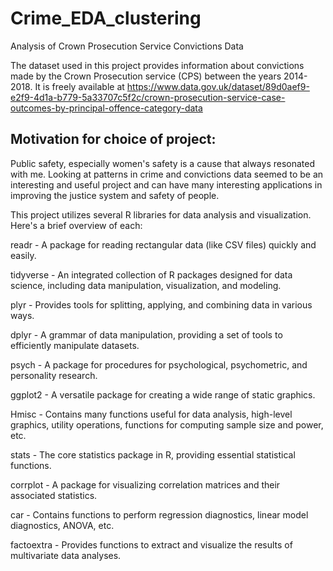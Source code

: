 # Crime_EDA_clustering
Analysis of Crown Prosecution Service Convictions Data

The dataset used in this project provides information about convictions made by the Crown Prosecution service (CPS) between the years 2014-2018. It is freely available at https://www.data.gov.uk/dataset/89d0aef9-e2f9-4d1a-b779-5a33707c5f2c/crown-prosecution-service-case-outcomes-by-principal-offence-category-data

## Motivation for choice of project:
Public safety, especially women's safety is a cause that always resonated with me. Looking at patterns in crime and convictions data seemed to be an interesting and useful project and can have many interesting applications in improving the justice system and safety of people.

This project utilizes several R libraries for data analysis and visualization. Here's a brief overview of each:

readr - A package for reading rectangular data (like CSV files) quickly and easily.

tidyverse - An integrated collection of R packages designed for data science, including data manipulation, visualization, and modeling.

plyr - Provides tools for splitting, applying, and combining data in various ways.

dplyr - A grammar of data manipulation, providing a set of tools to efficiently manipulate datasets.

psych - A package for procedures for psychological, psychometric, and personality research.

ggplot2 - A versatile package for creating a wide range of static graphics.

Hmisc - Contains many functions useful for data analysis, high-level graphics, utility operations, functions for computing sample size and power, etc.

stats - The core statistics package in R, providing essential statistical functions.

corrplot - A package for visualizing correlation matrices and their associated statistics.

car - Contains functions to perform regression diagnostics, linear model diagnostics, ANOVA, etc.

factoextra - Provides functions to extract and visualize the results of multivariate data analyses.


